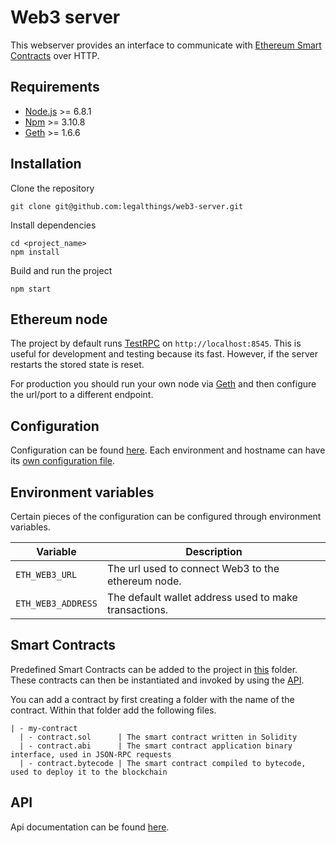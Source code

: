 # Web3 server

This webserver provides an interface to communicate with [Ethereum Smart Contracts](http://solidity.readthedocs.io/en/develop/introduction-to-smart-contracts.html) over HTTP.

## Requirements

- [Node.js](https://nodejs.org/en/download/) >= 6.8.1
- [Npm](https://www.npmjs.com/get-npm/) >= 3.10.8
- [Geth](https://geth.ethereum.org/downloads/) >= 1.6.6

## Installation

Clone the repository

```
git clone git@github.com:legalthings/web3-server.git
```

Install dependencies

```
cd <project_name>
npm install
```

Build and run the project

```
npm start
```

## Ethereum node

The project by default runs [TestRPC](https://github.com/ethereumjs/testrpc) on `http://localhost:8545`.
This is useful for development and testing because its fast.
However, if the server restarts the stored state is reset.

For production you should run your own node via [Geth](https://geth.ethereum.org/downloads/) and then configure the url/port to a different endpoint.

## Configuration

Configuration can be found [here](https://github.com/legalthings/web3-server/tree/master/src/config).
Each environment and hostname can have its [own configuration file](https://github.com/lorenwest/node-config/wiki/Configuration-Files#file-load-order).

## Environment variables

Certain pieces of the configuration can be configured through environment variables.

| Variable           | Description                                           |
| ------------------ | ----------------------------------------------------- |
| `ETH_WEB3_URL`     | The url used to connect Web3 to the ethereum node.    |
| `ETH_WEB3_ADDRESS` | The default wallet address used to make transactions. |

## Smart Contracts

Predefined Smart Contracts can be added to the project in [this](https://github.com/legalthings/web3-server/tree/master/src/contracts) folder.
These contracts can then be instantiated and invoked by using the [API](https://github.com/legalthings/web3-server#api).

You can add a contract by first creating a folder with the name of the contract.
Within that folder add the following files.

```
| - my-contract
  | - contract.sol      | The smart contract written in Solidity
  | - contract.abi      | The smart contract application binary interface, used in JSON-RPC requests
  | - contract.bytecode | The smart contract compiled to bytecode, used to deploy it to the blockchain
```

## API

Api documentation can be found [here](http://docs.legalweb3server.apiary.io/).
